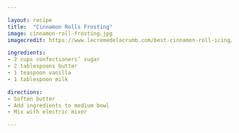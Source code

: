 ```yaml
---

layout: recipe
title:  "Cinnamon Rolls Frosting"
image: cinnamon-roll-frosting.jpg
imagecredit: https://www.lecremedelacrumb.com/best-cinnamon-roll-icing/

ingredients:
- 2 cups confectioners’ sugar
- 2 tablespoons butter
- 1 teaspoon vanilla
- 1 tablespoon milk

directions:
- Soften butter
- Add ingredients to medium bowl 
- Mix with electric mixer

---
```

